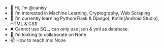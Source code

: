 - 👋 Hi, I’m @canisy
- 👀 I’m interested in Machine Learning, Cryptography, Web Scraping
- 🌱 I’m currently learning Python(Flask & Django), Kotlin(Android Studio), HTML & CSS
- ❌ Cannot use SQL, can only use json & yml as database.
- 💞️ I’m looking to collaborate on None
- 📫 How to reach me: None

<!---
canisy/canisy is a ✨ special ✨ repository because its `README.md` (this file) appears on your GitHub profile.
You can click the Preview link to take a look at your changes.
--->
